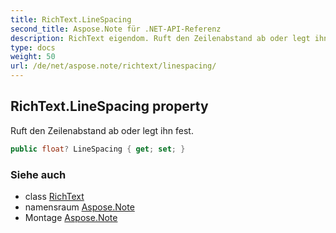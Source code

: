 ```yaml
---
title: RichText.LineSpacing
second_title: Aspose.Note für .NET-API-Referenz
description: RichText eigendom. Ruft den Zeilenabstand ab oder legt ihn fest.
type: docs
weight: 50
url: /de/net/aspose.note/richtext/linespacing/
---
```

## RichText.LineSpacing property

Ruft den Zeilenabstand ab oder legt ihn fest.

```csharp
public float? LineSpacing { get; set; }
```

### Siehe auch

* class [RichText](../)
* namensraum [Aspose.Note](../../richtext/)
* Montage [Aspose.Note](../../../)



